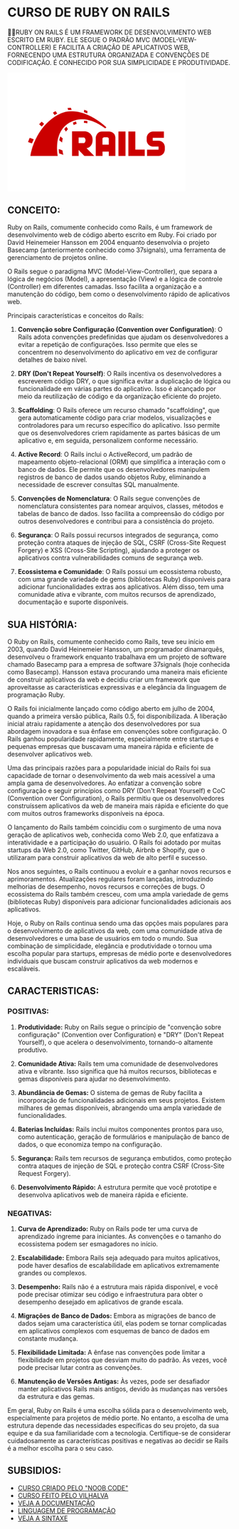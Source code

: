 # CURSO DE RUBY ON RAILS
👨‍⚖️RUBY ON RAILS É UM FRAMEWORK DE DESENVOLVIMENTO WEB ESCRITO EM RUBY. ELE SEGUE O PADRÃO MVC (MODEL-VIEW-CONTROLLER) E FACILITA A CRIAÇÃO DE APLICATIVOS WEB, FORNECENDO UMA ESTRUTURA ORGANIZADA E CONVENÇÕES DE CODIFICAÇÃO. É CONHECIDO POR SUA SIMPLICIDADE E PRODUTIVIDADE.

<img src="FOTO.png" align="center" width="400"> <br>

## CONCEITO:
Ruby on Rails, comumente conhecido como Rails, é um framework de desenvolvimento web de código aberto escrito em Ruby. Foi criado por David Heinemeier Hansson em 2004 enquanto desenvolvia o projeto Basecamp (anteriormente conhecido como 37signals), uma ferramenta de gerenciamento de projetos online.

O Rails segue o paradigma MVC (Model-View-Controller), que separa a lógica de negócios (Model), a apresentação (View) e a lógica de controle (Controller) em diferentes camadas. Isso facilita a organização e a manutenção do código, bem como o desenvolvimento rápido de aplicativos web.

Principais características e conceitos do Rails:

1. **Convenção sobre Configuração (Convention over Configuration)**: O Rails adota convenções predefinidas que ajudam os desenvolvedores a evitar a repetição de configurações. Isso permite que eles se concentrem no desenvolvimento do aplicativo em vez de configurar detalhes de baixo nível.

2. **DRY (Don't Repeat Yourself)**: O Rails incentiva os desenvolvedores a escreverem código DRY, o que significa evitar a duplicação de lógica ou funcionalidade em várias partes do aplicativo. Isso é alcançado por meio da reutilização de código e da organização eficiente do projeto.

3. **Scaffolding**: O Rails oferece um recurso chamado "scaffolding", que gera automaticamente código para criar modelos, visualizações e controladores para um recurso específico do aplicativo. Isso permite que os desenvolvedores criem rapidamente as partes básicas de um aplicativo e, em seguida, personalizem conforme necessário.

4. **Active Record**: O Rails inclui o ActiveRecord, um padrão de mapeamento objeto-relacional (ORM) que simplifica a interação com o banco de dados. Ele permite que os desenvolvedores manipulem registros de banco de dados usando objetos Ruby, eliminando a necessidade de escrever consultas SQL manualmente.

5. **Convenções de Nomenclatura**: O Rails segue convenções de nomenclatura consistentes para nomear arquivos, classes, métodos e tabelas de banco de dados. Isso facilita a compreensão do código por outros desenvolvedores e contribui para a consistência do projeto.

6. **Segurança**: O Rails possui recursos integrados de segurança, como proteção contra ataques de injeção de SQL, CSRF (Cross-Site Request Forgery) e XSS (Cross-Site Scripting), ajudando a proteger os aplicativos contra vulnerabilidades comuns de segurança web.

7. **Ecossistema e Comunidade**: O Rails possui um ecossistema robusto, com uma grande variedade de gems (bibliotecas Ruby) disponíveis para adicionar funcionalidades extras aos aplicativos. Além disso, tem uma comunidade ativa e vibrante, com muitos recursos de aprendizado, documentação e suporte disponíveis.

## SUA HISTÓRIA:
O Ruby on Rails, comumente conhecido como Rails, teve seu início em 2003, quando David Heinemeier Hansson, um programador dinamarquês, desenvolveu o framework enquanto trabalhava em um projeto de software chamado Basecamp para a empresa de software 37signals (hoje conhecida como Basecamp). Hansson estava procurando uma maneira mais eficiente de construir aplicativos da web e decidiu criar um framework que aproveitasse as características expressivas e a elegância da linguagem de programação Ruby.

O Rails foi inicialmente lançado como código aberto em julho de 2004, quando a primeira versão pública, Rails 0.5, foi disponibilizada. A liberação inicial atraiu rapidamente a atenção dos desenvolvedores por sua abordagem inovadora e sua ênfase em convenções sobre configuração. O Rails ganhou popularidade rapidamente, especialmente entre startups e pequenas empresas que buscavam uma maneira rápida e eficiente de desenvolver aplicativos web.

Uma das principais razões para a popularidade inicial do Rails foi sua capacidade de tornar o desenvolvimento da web mais acessível a uma ampla gama de desenvolvedores. Ao enfatizar a convenção sobre configuração e seguir princípios como DRY (Don't Repeat Yourself) e CoC (Convention over Configuration), o Rails permitiu que os desenvolvedores construíssem aplicativos da web de maneira mais rápida e eficiente do que com muitos outros frameworks disponíveis na época.

O lançamento do Rails também coincidiu com o surgimento de uma nova geração de aplicativos web, conhecida como Web 2.0, que enfatizava a interatividade e a participação do usuário. O Rails foi adotado por muitas startups da Web 2.0, como Twitter, GitHub, Airbnb e Shopify, que o utilizaram para construir aplicativos da web de alto perfil e sucesso.

Nos anos seguintes, o Rails continuou a evoluir e a ganhar novos recursos e aprimoramentos. Atualizações regulares foram lançadas, introduzindo melhorias de desempenho, novos recursos e correções de bugs. O ecossistema do Rails também cresceu, com uma ampla variedade de gems (bibliotecas Ruby) disponíveis para adicionar funcionalidades adicionais aos aplicativos.

Hoje, o Ruby on Rails continua sendo uma das opções mais populares para o desenvolvimento de aplicativos da web, com uma comunidade ativa de desenvolvedores e uma base de usuários em todo o mundo. Sua combinação de simplicidade, elegância e produtividade o tornou uma escolha popular para startups, empresas de médio porte e desenvolvedores individuais que buscam construir aplicativos da web modernos e escaláveis.

## CARACTERISTICAS:
### POSITIVAS:
1. **Produtividade:** Ruby on Rails segue o princípio de "convenção sobre configuração" (Convention over Configuration) e "DRY" (Don't Repeat Yourself), o que acelera o desenvolvimento, tornando-o altamente produtivo.

2. **Comunidade Ativa:** Rails tem uma comunidade de desenvolvedores ativa e vibrante. Isso significa que há muitos recursos, bibliotecas e gemas disponíveis para ajudar no desenvolvimento.

3. **Abundância de Gemas:** O sistema de gemas de Ruby facilita a incorporação de funcionalidades adicionais em seus projetos. Existem milhares de gemas disponíveis, abrangendo uma ampla variedade de funcionalidades.

4. **Baterias Incluídas:** Rails inclui muitos componentes prontos para uso, como autenticação, geração de formulários e manipulação de banco de dados, o que economiza tempo na configuração.

5. **Segurança:** Rails tem recursos de segurança embutidos, como proteção contra ataques de injeção de SQL e proteção contra CSRF (Cross-Site Request Forgery).

6. **Desenvolvimento Rápido:** A estrutura permite que você prototipe e desenvolva aplicativos web de maneira rápida e eficiente.

### NEGATIVAS:
1. **Curva de Aprendizado:** Ruby on Rails pode ter uma curva de aprendizado íngreme para iniciantes. As convenções e o tamanho do ecossistema podem ser esmagadores no início.

2. **Escalabilidade:** Embora Rails seja adequado para muitos aplicativos, pode haver desafios de escalabilidade em aplicativos extremamente grandes ou complexos.

3. **Desempenho:** Rails não é a estrutura mais rápida disponível, e você pode precisar otimizar seu código e infraestrutura para obter o desempenho desejado em aplicativos de grande escala.

4. **Migrações de Banco de Dados:** Embora as migrações de banco de dados sejam uma característica útil, elas podem se tornar complicadas em aplicativos complexos com esquemas de banco de dados em constante mudança.

5. **Flexibilidade Limitada:** A ênfase nas convenções pode limitar a flexibilidade em projetos que desviam muito do padrão. Às vezes, você pode precisar lutar contra as convenções.

6. **Manutenção de Versões Antigas:** Às vezes, pode ser desafiador manter aplicativos Rails mais antigos, devido às mudanças nas versões da estrutura e das gemas.

Em geral, Ruby on Rails é uma escolha sólida para o desenvolvimento web, especialmente para projetos de médio porte. No entanto, a escolha de uma estrutura depende das necessidades específicas do seu projeto, da sua equipe e da sua familiaridade com a tecnologia. Certifique-se de considerar cuidadosamente as características positivas e negativas ao decidir se Rails é a melhor escolha para o seu caso.

## SUBSIDIOS:
- [CURSO CRIADO PELO "NOOB CODE"](https://youtube.com/playlist?list=PLnV7i1DUV_zP6BV1xoy0TV5IkPcYtz6rx&si=d8KqAEVtfo6-nY4Z)
- [CURSO FEITO PELO VILHALVA](https://github.com/VILHALVA)
- [VEJA A DOCUMENTAÇÃO](https://guides.rubyonrails.org/)
- [LINGUAGEM DE PROGRAMAÇÃO](https://github.com/VILHALVA/CURSO-DE-RUBY)
- [VEJA A SINTAXE](./SINTAXE.md)
